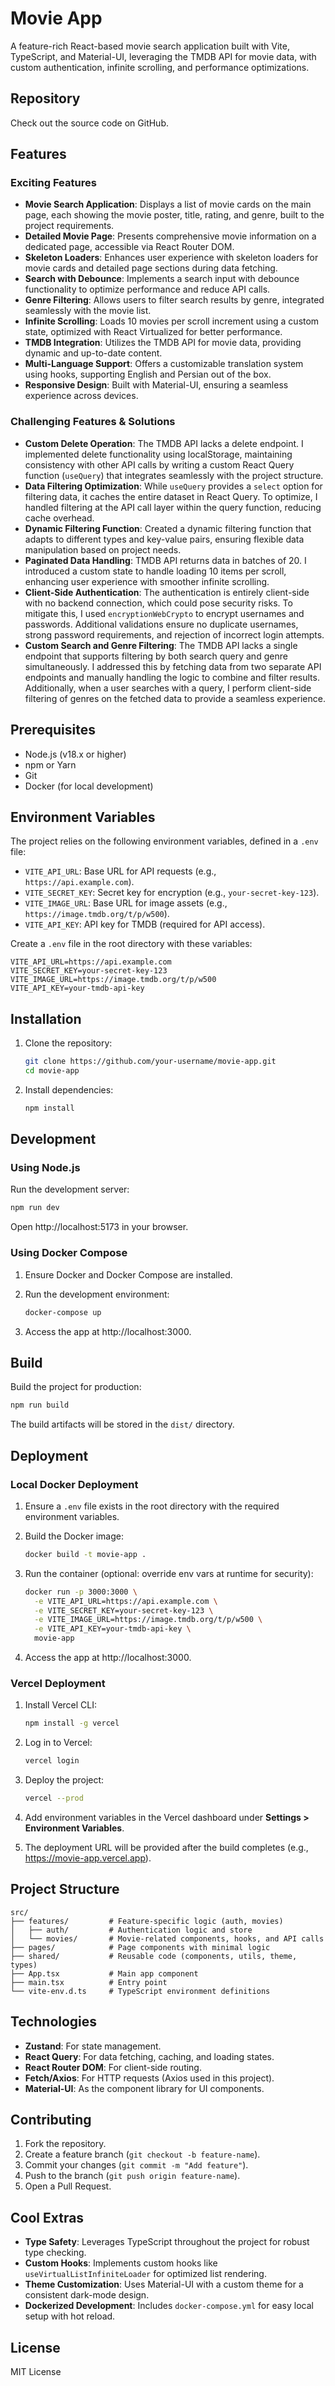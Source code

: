 # Movie App

A feature-rich React-based movie search application built with Vite, TypeScript, and Material-UI, leveraging the TMDB API for movie data, with custom authentication, infinite scrolling, and performance optimizations.

## Repository

Check out the source code on GitHub.

## Features

### Exciting Features

- **Movie Search Application**: Displays a list of movie cards on the main page, each showing the movie poster, title, rating, and genre, built to the project requirements.
- **Detailed Movie Page**: Presents comprehensive movie information on a dedicated page, accessible via React Router DOM.
- **Skeleton Loaders**: Enhances user experience with skeleton loaders for movie cards and detailed page sections during data fetching.
- **Search with Debounce**: Implements a search input with debounce functionality to optimize performance and reduce API calls.
- **Genre Filtering**: Allows users to filter search results by genre, integrated seamlessly with the movie list.
- **Infinite Scrolling**: Loads 10 movies per scroll increment using a custom state, optimized with React Virtualized for better performance.
- **TMDB Integration**: Utilizes the TMDB API for movie data, providing dynamic and up-to-date content.
- **Multi-Language Support**: Offers a customizable translation system using hooks, supporting English and Persian out of the box.
- **Responsive Design**: Built with Material-UI, ensuring a seamless experience across devices.

### Challenging Features & Solutions

- **Custom Delete Operation**: The TMDB API lacks a delete endpoint. I implemented delete functionality using localStorage, maintaining consistency with other API calls by writing a custom React Query function (`useQuery`) that integrates seamlessly with the project structure.
- **Data Filtering Optimization**: While `useQuery` provides a `select` option for filtering data, it caches the entire dataset in React Query. To optimize, I handled filtering at the API call layer within the query function, reducing cache overhead.
- **Dynamic Filtering Function**: Created a dynamic filtering function that adapts to different types and key-value pairs, ensuring flexible data manipulation based on project needs.
- **Paginated Data Handling**: TMDB API returns data in batches of 20. I introduced a custom state to handle loading 10 items per scroll, enhancing user experience with smoother infinite scrolling.
- **Client-Side Authentication**: The authentication is entirely client-side with no backend connection, which could pose security risks. To mitigate this, I used `encryptionWebCrypto` to encrypt usernames and passwords. Additional validations ensure no duplicate usernames, strong password requirements, and rejection of incorrect login attempts.
- **Custom Search and Genre Filtering**: The TMDB API lacks a single endpoint that supports filtering by both search query and genre simultaneously. I addressed this by fetching data from two separate API endpoints and manually handling the logic to combine and filter results. Additionally, when a user searches with a query, I perform client-side filtering of genres on the fetched data to provide a seamless experience.

## Prerequisites

- Node.js (v18.x or higher)
- npm or Yarn
- Git
- Docker (for local development)

## Environment Variables

The project relies on the following environment variables, defined in a `.env` file:

- `VITE_API_URL`: Base URL for API requests (e.g., `https://api.example.com`).
- `VITE_SECRET_KEY`: Secret key for encryption (e.g., `your-secret-key-123`).
- `VITE_IMAGE_URL`: Base URL for image assets (e.g., `https://image.tmdb.org/t/p/w500`).
- `VITE_API_KEY`: API key for TMDB (required for API access).

Create a `.env` file in the root directory with these variables:

```
VITE_API_URL=https://api.example.com
VITE_SECRET_KEY=your-secret-key-123
VITE_IMAGE_URL=https://image.tmdb.org/t/p/w500
VITE_API_KEY=your-tmdb-api-key
```

## Installation

1. Clone the repository:

   ```bash
   git clone https://github.com/your-username/movie-app.git
   cd movie-app
   ```
2. Install dependencies:

   ```bash
   npm install
   ```

## Development

### Using Node.js

Run the development server:

```bash
npm run dev
```

Open http://localhost:5173 in your browser.

### Using Docker Compose

1. Ensure Docker and Docker Compose are installed.
2. Run the development environment:

   ```bash
   docker-compose up
   ```
3. Access the app at http://localhost:3000.

## Build

Build the project for production:

```bash
npm run build
```

The build artifacts will be stored in the `dist/` directory.

## Deployment

### Local Docker Deployment

1. Ensure a `.env` file exists in the root directory with the required environment variables.
2. Build the Docker image:

   ```bash
   docker build -t movie-app .
   ```
3. Run the container (optional: override env vars at runtime for security):

   ```bash
   docker run -p 3000:3000 \
     -e VITE_API_URL=https://api.example.com \
     -e VITE_SECRET_KEY=your-secret-key-123 \
     -e VITE_IMAGE_URL=https://image.tmdb.org/t/p/w500 \
     -e VITE_API_KEY=your-tmdb-api-key \
     movie-app
   ```
4. Access the app at http://localhost:3000.

### Vercel Deployment

1. Install Vercel CLI:

   ```bash
   npm install -g vercel
   ```
2. Log in to Vercel:

   ```bash
   vercel login
   ```
3. Deploy the project:

   ```bash
   vercel --prod
   ```
4. Add environment variables in the Vercel dashboard under **Settings &gt; Environment Variables**.
5. The deployment URL will be provided after the build completes (e.g., https://movie-app.vercel.app).

## Project Structure

```
src/
├── features/         # Feature-specific logic (auth, movies)
│   ├── auth/         # Authentication logic and store
│   └── movies/       # Movie-related components, hooks, and API calls
├── pages/            # Page components with minimal logic
├── shared/           # Reusable code (components, utils, theme, types)
├── App.tsx           # Main app component
├── main.tsx          # Entry point
└── vite-env.d.ts     # TypeScript environment definitions
```

## Technologies

- **Zustand**: For state management.
- **React Query**: For data fetching, caching, and loading states.
- **React Router DOM**: For client-side routing.
- **Fetch/Axios**: For HTTP requests (Axios used in this project).
- **Material-UI**: As the component library for UI components.

## Contributing

1. Fork the repository.
2. Create a feature branch (`git checkout -b feature-name`).
3. Commit your changes (`git commit -m "Add feature"`).
4. Push to the branch (`git push origin feature-name`).
5. Open a Pull Request.

## Cool Extras

- **Type Safety**: Leverages TypeScript throughout the project for robust type checking.
- **Custom Hooks**: Implements custom hooks like `useVirtualListInfiniteLoader` for optimized list rendering.
- **Theme Customization**: Uses Material-UI with a custom theme for a consistent dark-mode design.
- **Dockerized Development**: Includes `docker-compose.yml` for easy local setup with hot reload.

## License

MIT License